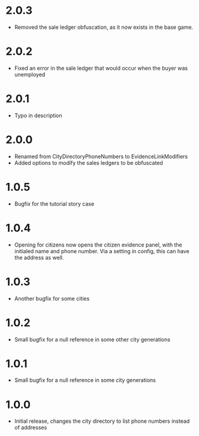 # 2.0.3

* Removed the sale ledger obfuscation, as it now exists in the base game.

# 2.0.2

* Fixed an error in the sale ledger that would occur when the buyer was unemployed

# 2.0.1

* Typo in description

# 2.0.0

* Renamed from CityDirectoryPhoneNumbers to EvidenceLinkModifiers
* Added options to modify the sales ledgers to be obfuscated

# 1.0.5

* Bugfix for the tutorial story case

# 1.0.4

* Opening for citizens now opens the citizen evidence panel, with the initialed name and phone number. Via a setting in config, this can have the address as well.

# 1.0.3

* Another bugfix for some cities

# 1.0.2

* Small bugfix for a null reference in some other city generations

# 1.0.1

* Small bugfix for a null reference in some city generations

# 1.0.0
 
* Initial release, changes the city directory to list phone numbers instead of addresses